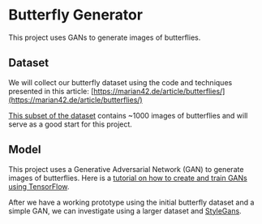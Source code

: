 # Butterfly Generator

This project uses GANs to generate images of butterflies.

## Dataset

We will collect our butterfly dataset using the code and techniques presented in this article: [https://marian42.de/article/butterflies/](https://marian42.de/article/butterflies/)

[This subset of the dataset](https://data.nhm.ac.uk/dataset/56e711e6-c847-4f99-915a-6894bb5c5dea/resource/05ff2255-c38a-40c9-b657-4ccb55ab2feb?view_id=6ba121d1-da26-4ee1-81fa-7da11e68f68e&filters=project%3Apapilionoidea+new+types+digitisation+project) 
contains ~1000 images of butterflies and will serve as a good start for this project.

## Model

This project uses a Generative Adversarial Network (GAN) to generate images of butterflies. Here is a [tutorial on how to create and train GANs using TensorFlow](https://www.tensorflow.org/tutorials/generative/dcgan).

After we have a working prototype using the initial butterfly dataset and a simple GAN, we can investigate using a larger dataset and [StyleGans](https://github.com/NVlabs/stylegan).